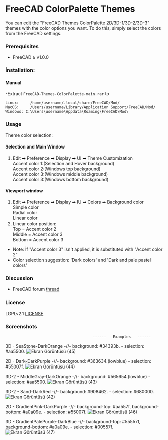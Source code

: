 # FreeCAD ColorPalette Themes
You can edit the "FreeCAD Themes ColorPalette 2D/3D-1/3D-2/3D-3" themes with the color options you want. To do this, simply select the colors from the FreeCAD settings.

### Prerequisites
* FreeCAD ≥ v1.0.0

### İnstallation:

#### Manual

  -Extract `FreeCAD-Themes-ColorPalette-main.rar` to
   ```
   Linux:     /home/username/.local/share/FreeCAD/Mod/
   MacOS:     /Users/username/Library/Application Support/FreeCAD/Mod/
   Windows: C:\Users\username\Appdata\Roaming\FreeCAD\Mod\
   ```

### Usage
Theme color selection:  
#### Selection and Main Window  
1. Edit ➡ Preference ➡ Display ➡ UI ➡ Theme Customization     
   Accent color 1:(Selection and Hover background)  
   Accent color 2:(Windows top background)  
   Accent color 3:(Windows middle background)  
   Accent color 3:(Windows bottom background)  
#### Viewport window
1. Edit ➡ Preference ➡ Display ➡ IU ➡ Colors ➡ Background color   
   Simple color  
   Radial color  
   Linear color  
2. Linear color position:  
   Top    = Accent color 2  
   Middle = Accent color 3      
   Bottom = Accent color 3  
                          
- Note: İf "Accent color 3" isn't applied, it is substituted with "Accent color 2"
- Color selection suggestion: 'Dark colors' and 'Dark and pale pastel colors'  

### Discussion
* FreeCAD forum [thread](https://forum.freecad.org/viewtopic.php?t=93274)

### License
LGPLv2.1 [LICENSE](LICENSE) 

### Screenshots
                                           ------   Examples   ------
3D - SeaStone-DarkOrange  -//-  background: #34393b. - selection: #aa5500.
![Ekran Görüntüsü (45)](https://github.com/user-attachments/assets/1080badc-458d-4902-b4da-d252dc360eb9)

2D - Dark-DarkPurple  -//-  background: #363634.(lowblue) - selection: #55007f.
![Ekran Görüntüsü (44)](https://github.com/user-attachments/assets/8365f9da-b4b7-4db1-8e76-3bc3c5670936)

3D-2 - MiddleGray-DarkOrange  -//-  background: #565654.(lowblue) - selection: #aa5500.
![Ekran Görüntüsü (43)](https://github.com/user-attachments/assets/903501be-25d4-490e-8b34-91418e775d36)

3D-2 - Sand-DarkRed  -//-  background: #908462. - selection: #680000.
![Ekran Görüntüsü (42)](https://github.com/user-attachments/assets/55056bdc-f30a-46d4-99b7-c943c567cc03)

2D - GradientPink-DarkPurple  -//-  background-top: #aa557f, background-bottom: #a0a09e. - selection: #55007f.
![Ekran Görüntüsü (46)](https://github.com/user-attachments/assets/933d860e-b13d-43f3-8f2e-cbfaac3f0070)

3D - GradientPalePurple-DarkBlue  -//-  background-top: #55557f, background-bottom: #a0a09e. - selection: #00557f.
![Ekran Görüntüsü (47)](https://github.com/user-attachments/assets/7f3ca392-30fa-4d77-bd6c-03418605150a)
















